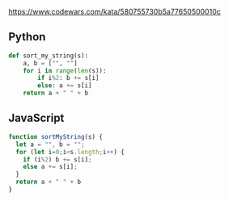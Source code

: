 https://www.codewars.com/kata/580755730b5a77650500010c

## Python
```python
def sort_my_string(s):
    a, b = ["", ""]
    for i in range(len(s)):
        if i%2: b += s[i]
        else: a += s[i]
    return a + " " + b
```

## JavaScript
```js
function sortMyString(s) {
  let a = "", b = "";
  for (let i=0;i<s.length;i++) {
    if (i%2) b += s[i];
    else a += s[i];
  }
  return a + " " + b
}
```